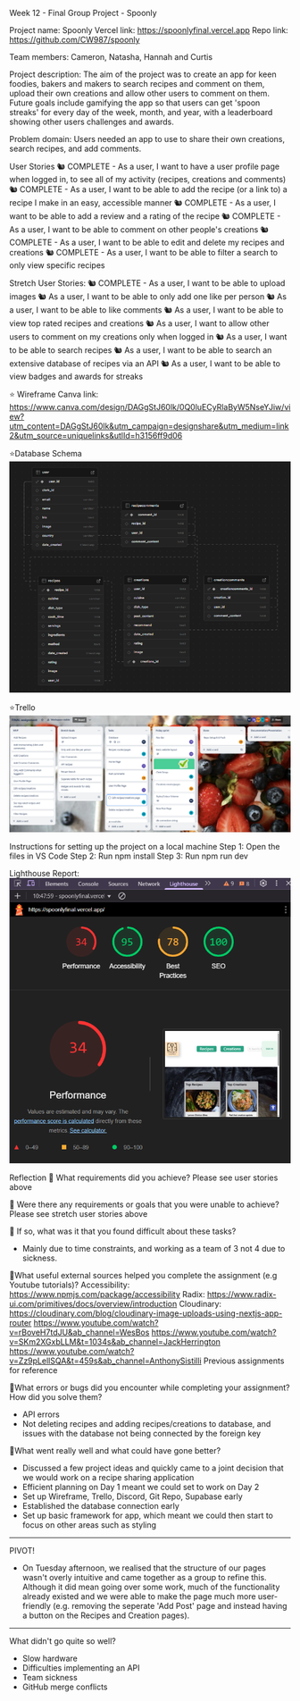 Week 12 - Final Group Project - Spoonly

Project name: Spoonly
Vercel link: https://spoonlyfinal.vercel.app
Repo link: https://github.com/CW987/spoonly

Team members:
Cameron, Natasha, Hannah and Curtis

Project description:
The aim of the project was to create an app for keen foodies, bakers and makers to search recipes and comment on them, upload their own creations and allow other users to comment on them. Future goals include gamifying the app so that users can get 'spoon streaks' for every day of the week, month, and year, with a leaderboard showing other users challenges and awards.

Problem domain:
Users needed an app to use to share their own creations, search recipes, and add comments.

User Stories
🐿️ COMPLETE - As a user, I want to have a user profile page when logged in, to see all of my activity (recipes, creations and comments)
🐿️ COMPLETE - As a user, I want to be able to add the recipe (or a link to) a recipe I make in an easy, accessible manner
🐿️ COMPLETE - As a user, I want to be able to add a review and a rating of the recipe
🐿️ COMPLETE - As a user, I want to be able to comment on other people's creations
🐿️ COMPLETE - As a user, I want to be able to edit and delete my recipes and creations
🐿️ COMPLETE - As a user, I want to be able to filter a search to only view specific recipes

Stretch User Stories:
🐿️ COMPLETE - As a user, I want to be able to upload images
🐿️ As a user, I want to be able to only add one like per person
🐿️ As a user, I want to be able to like comments
🐿️ As a user, I want to be able to view top rated recipes and creations
🐿️ As a user, I want to allow other users to comment on my creations only when logged in
🐿️ As a user, I want to be able to search recipes
🐿️ As a user, I want to be able to search an extensive database of recipes via an API
🐿️ As a user, I want to be able to view badges and awards for streaks

⭐ Wireframe
Canva link: https://www.canva.com/design/DAGgStJ60lk/0Q0luECyRlaByW5NseYJiw/view?utm_content=DAGgStJ60lk&utm_campaign=designshare&utm_medium=link2&utm_source=uniquelinks&utlId=h3156ff9d06

⭐Database Schema
![Screenshot of database schema in Supabase](image-1.png)

⭐Trello
![Screenshot of working Trello board](image.png)

Instructions for setting up the project on a local machine
Step 1: Open the files in VS Code
Step 2: Run npm install
Step 3: Run npm run dev

Lighthouse Report:
![Lighthouse report](image-2.png)

Reflection
🎯 What requirements did you achieve?
Please see user stories above

🎯 Were there any requirements or goals that you were unable to achieve?
Please see stretch user stories above

🎯 If so, what was it that you found difficult about these tasks?

- Mainly due to time constraints, and working as a team of 3 not 4 due to sickness.

🎯What useful external sources helped you complete the assignment (e.g Youtube tutorials)?
Accessibility: https://www.npmjs.com/package/accessibility
Radix: https://www.radix-ui.com/primitives/docs/overview/introduction
Cloudinary: https://cloudinary.com/blog/cloudinary-image-uploads-using-nextjs-app-router
https://www.youtube.com/watch?v=rBoveH7tdJU&ab_channel=WesBos
https://www.youtube.com/watch?v=SKm2XGxbLLM&t=1034s&ab_channel=JackHerrington
https://www.youtube.com/watch?v=Zz9pLellSQA&t=459s&ab_channel=AnthonySistilli
Previous assignments for reference

🎯What errors or bugs did you encounter while completing your assignment? How did you solve them?

- API errors
- Not deleting recipes and adding recipes/creations to database, and issues with the database not being connected by the foreign key

🎯What went really well and what could have gone better?

- Discussed a few project ideas and quickly came to a joint decision that we would work on a recipe sharing application
- Efficient planning on Day 1 meant we could set to work on Day 2
- Set up Wireframe, Trello, Discord, Git Repo, Supabase early
- Established the database connection early
- Set up basic framework for app, which meant we could then start to focus on other areas such as styling

---

PIVOT!

- On Tuesday afternoon, we realised that the structure of our pages wasn't overly intuitive and came together as a group to refine this. Although it did mean going over some work, much of the functionality already existed and we were able to make the page much more user-friendly (e.g. removing the seperate 'Add Post' page and instead having a button on the Recipes and Creation pages).

---

What didn't go quite so well?

- Slow hardware
- Difficulties implementing an API
- Team sickness
- GitHub merge conflicts
